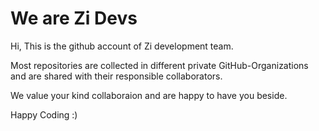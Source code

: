 # We are Zi Devs

Hi, This is the github account of Zi development team.

Most repositories are collected in different private GitHub-Organizations and are shared with their responsible collaborators.

We value your kind collaboraion and are happy to have you beside.

Happy Coding :)
